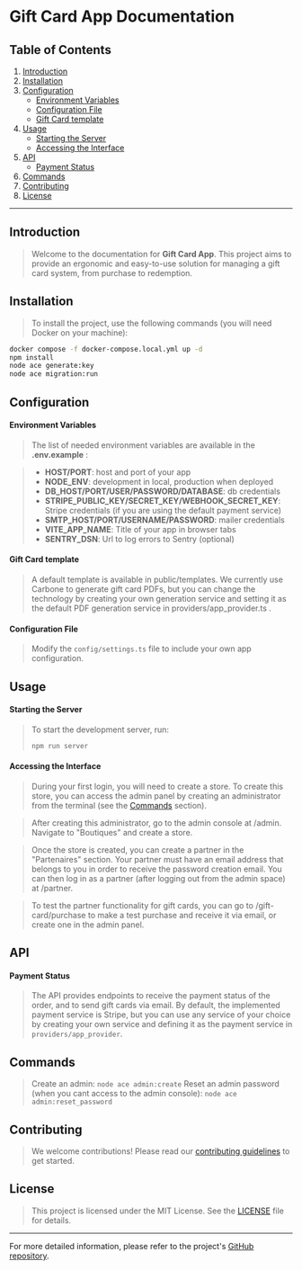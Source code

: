 # Gift Card App Documentation

## Table of Contents

1. [Introduction](#introduction)
2. [Installation](#installation)
3. [Configuration](#configuration)
   - [Environment Variables](#environment-variables)
   - [Configuration File](#configuration-file)
   - [Gift Card template](#gift-card-template)
4. [Usage](#usage)
   - [Starting the Server](#starting-the-server)
   - [Accessing the Interface](#accessing-the-interface)
5. [API](#api)
   - [Payment Status](#payment-status)
6. [Commands](#commands)
7. [Contributing](#contributing)
8. [License](#license)

---

## Introduction

> Welcome to the documentation for **Gift Card App**. This project aims to provide an ergonomic and easy-to-use solution for managing a gift card system, from purchase to redemption.

## Installation

> To install the project, use the following commands (you will need Docker on your machine):

```sh
docker compose -f docker-compose.local.yml up -d
npm install
node ace generate:key
node ace migration:run
```

## Configuration

#### Environment Variables

> The list of needed environment variables are available in the **.env.example** :

> - **HOST/PORT**: host and port of your app
> - **NODE_ENV**: development in local, production when deployed
> - **DB_HOST/PORT/USER/PASSWORD/DATABASE**: db credentials
> - **STRIPE_PUBLIC_KEY/SECRET_KEY/WEBHOOK_SECRET_KEY**: Stripe credentials (if you are using the default payment service)
> - **SMTP_HOST/PORT/USERNAME/PASSWORD**: mailer credentials
> - **VITE_APP_NAME**: Title of your app in browser tabs
> - **SENTRY_DSN**: Url to log errors to Sentry (optional)

#### Gift Card template

> A default template is available in public/templates. We currently use Carbone to generate gift card PDFs, but you can change the technology by creating your own generation service and setting it as the default PDF generation service in providers/app_provider.ts .

#### Configuration File

> Modify the `config/settings.ts` file to include your own app configuration.

## Usage

#### Starting the Server

> To start the development server, run:
>
> ```sh
> npm run server
> ```

#### Accessing the Interface

> During your first login, you will need to create a store.
> To create this store, you can access the admin panel by creating an administrator from the terminal (see the [Commands](#commands) section).

> After creating this administrator, go to the admin console at /admin. Navigate to "Boutiques" and create a store.

> Once the store is created, you can create a partner in the "Partenaires" section.
> Your partner must have an email address that belongs to you in order to receive the password creation email.
> You can then log in as a partner (after logging out from the admin space) at /partner.

> To test the partner functionality for gift cards, you can go to /gift-card/purchase to make a test purchase and receive it via email, or create one in the admin panel.

## API

[^1]: This is the footnote.

#### Payment Status

> The API provides endpoints to receive the payment status of the order, and to send gift cards via email. By default, the implemented payment service is Stripe, but you can use any service of your choice by creating your own service and defining it as the payment service in `providers/app_provider`.

## Commands

> Create an admin: `node ace admin:create`
> Reset an admin password (when you cant access to the admin console): `node ace admin:reset_password`

## Contributing

> We welcome contributions! Please read our [contributing guidelines](CONTRIBUTING.md) to get started.

## License

> This project is licensed under the MIT License. See the [LICENSE](LICENSE) file for details.

---

For more detailed information, please refer to the project's [GitHub repository](https://github.com/pulsation-studio/gift-card-app).
